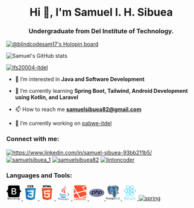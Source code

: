 
<h1 align="center">Hi 👋, I'm Samuel I. H. Sibuea</h1>
<h3 align="center">Undergraduate from Del Institute of Technology.</h3>

[![@blindcodesam17's Holopin board](https://holopin.io/api/user/board?user=blindcodesam17)](https://holopin.io/@blindcodesam17)

![Samuel's GitHub stats](https://github-readme-stats.vercel.app/api?username=ifs20004-itdel&show_icons=true&theme=radical)

<p align="left"> <a href="https://github.com/ryo-ma/github-profile-trophy"><img src="https://github-profile-trophy.vercel.app/?username=ifs20004-itdel" alt="ifs20004-itdel" /></a> </p>

- 👀 I’m interested in **Java and Software Development**

- 🌱 I’m currently learning **Spring Boot, Tailwind, Android Development using Kotlin, and Laravel**

- 📫 How to reach me **samuelsibuea82@gmail.com**

- 🔭 I’m currently working on [pabwe-itdel](https://github.com/ifs20004-itdel/pabwe-itdel)

<h3 align="left">Connect with me:</h3>
<p align="left">
<a href="https://linkedin.com/in/https://www.linkedin.com/in/samuel-sibuea-93bb211b5/" target="blank"><img align="center" src="https://raw.githubusercontent.com/rahuldkjain/github-profile-readme-generator/master/src/images/icons/Social/linked-in-alt.svg" alt="https://www.linkedin.com/in/samuel-sibuea-93bb211b5/" height="30" width="40" /></a>
<a href="https://instagram.com/samuelsibuea_1" target="blank"><img align="center" src="https://raw.githubusercontent.com/rahuldkjain/github-profile-readme-generator/master/src/images/icons/Social/instagram.svg" alt="samuelsibuea_1" height="30" width="40" /></a>
<a href="https://www.hackerrank.com/samuelsibuea82" target="blank"><img align="center" src="https://raw.githubusercontent.com/rahuldkjain/github-profile-readme-generator/master/src/images/icons/Social/hackerrank.svg" alt="samuelsibuea82" height="30" width="40" /></a>
<a href="https://www.leetcode.com/lintoncoder" target="blank"><img align="center" src="https://raw.githubusercontent.com/rahuldkjain/github-profile-readme-generator/master/src/images/icons/Social/leet-code.svg" alt="lintoncoder" height="30" width="40" /></a>
</p>

<h3 align="left">Languages and Tools:</h3>
<p align="left"> <a href="https://getbootstrap.com" target="_blank" rel="noreferrer"> <img src="https://raw.githubusercontent.com/devicons/devicon/master/icons/bootstrap/bootstrap-plain-wordmark.svg" alt="bootstrap" width="40" height="40"/> </a> <a href="https://www.w3schools.com/css/" target="_blank" rel="noreferrer"> <img src="https://raw.githubusercontent.com/devicons/devicon/master/icons/css3/css3-original-wordmark.svg" alt="css3" width="40" height="40"/> </a> <a href="https://www.w3.org/html/" target="_blank" rel="noreferrer"> <img src="https://raw.githubusercontent.com/devicons/devicon/master/icons/html5/html5-original-wordmark.svg" alt="html5" width="40" height="40"/> </a> <a href="https://www.java.com" target="_blank" rel="noreferrer"> <img src="https://raw.githubusercontent.com/devicons/devicon/master/icons/java/java-original.svg" alt="java" width="40" height="40"/> </a> <a href="https://laravel.com/" target="_blank" rel="noreferrer"> <img src="https://raw.githubusercontent.com/devicons/devicon/master/icons/laravel/laravel-plain-wordmark.svg" alt="laravel" width="40" height="40"/> </a> <a href="https://www.php.net" target="_blank" rel="noreferrer"> <img src="https://raw.githubusercontent.com/devicons/devicon/master/icons/php/php-original.svg" alt="php" width="40" height="40"/> </a> <a href="https://www.postgresql.org" target="_blank" rel="noreferrer"> <img src="https://raw.githubusercontent.com/devicons/devicon/master/icons/postgresql/postgresql-original-wordmark.svg" alt="postgresql" width="40" height="40"/> </a> <a href="https://reactjs.org/" target="_blank" rel="noreferrer"> <img src="https://raw.githubusercontent.com/devicons/devicon/master/icons/react/react-original-wordmark.svg" alt="react" width="40" height="40"/> </a> <a href="https://spring.io/" target="_blank" rel="noreferrer"> <img src="https://www.vectorlogo.zone/logos/springio/springio-icon.svg" alt="spring" width="40" height="40"/> </a> </p>
<!---
ifs20004-itdel/ifs20004-itdel is a ✨ special ✨ repository because its `README.md` (this file) appears on your GitHub profile.
You can click the Preview link to take a look at your changes.
--->
